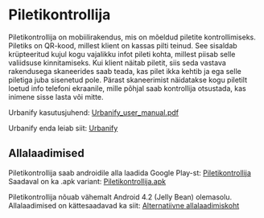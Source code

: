 Piletikontrollija
=============
Piletikontrollija on mobiilirakendus, mis on mõeldud piletite kontrollimiseks.
Piletiks on QR-kood, millest klient on kassas pilti teinud. See sisaldab krüpteeritud kujul kogu vajalikku
infot pileti kohta, millest piisab selle valiidsuse kinnitamiseks. 
Kui klient näitab piletit, siis seda vastava rakendusega skaneerides saab teada, kas pilet ikka kehtib ja ega
selle piletiga juba sisenetud pole. Pärast skaneerimist näidatakse kogu piletilt loetud info telefoni ekraanile,
mille põhjal saab kontrollija otsustada, kas inimene sisse lasta või mitte.

Urbanify kasutusjuhend: [Urbanify_user_manual.pdf](https://bitbucket.org/urban-team/urbanify/downloads/Urbanify_user_manual.pdf)

Urbanify enda leiab siit: [Urbanify](https://bitbucket.org/urban-team/urbanify)

Allalaadimised
--------------

Piletikontrollija saab androidile alla laadida Google Play-st: [Piletikontrollija](https://play.google.com/store/apps/details?id=com.urban.kristen.piletdemo)  
Saadaval on ka .apk variant: [Piletikontrollija.apk](https://bitbucket.org/urban-team/piletikontrollija/downloads/Piletikontrollija.apk)

Piletikontrollija nõuab vähemalt Android 4.2 (Jelly Bean) olemasolu.  
Allalaadimised on kättesaadavad ka siit: [Alternatiivne allalaadimiskoht](http://bit.ly/1XYv3MJ)